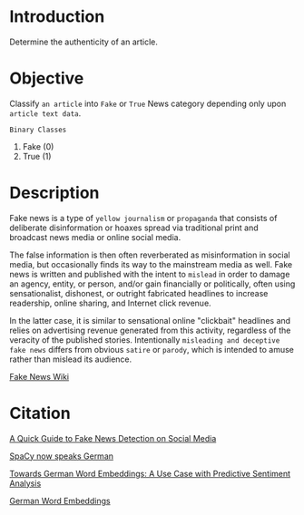 # Introduction

Determine the authenticity of an article.


# Objective

Classify `an article` into `Fake` or `True` News category depending only upon `article text data`.

`Binary Classes`

1. Fake (0)
2. True (1)


# Description

Fake news is a type of `yellow journalism` or `propaganda` that consists of deliberate disinformation or hoaxes spread via traditional print and broadcast news media or online social media.

The false information is then often reverberated as misinformation in social media, but occasionally finds its way to the mainstream media as well. Fake news is written and published with the intent to `mislead` in order to damage an agency, entity, or person, and/or gain financially or politically, often using sensationalist, dishonest, or outright fabricated headlines to increase readership, online sharing, and Internet click revenue. 

In the latter case, it is similar to sensational online "clickbait" headlines and relies on advertising revenue generated from this activity, regardless of the veracity of the published stories. Intentionally `misleading and deceptive fake news` differs from obvious `satire` or `parody`, which is intended to amuse rather than mislead its audience.

[Fake News Wiki](https://en.wikipedia.org/wiki/Fake_news)


# Citation

[A Quick Guide to Fake News Detection on Social Media](https://www.kdnuggets.com/2017/10/guide-fake-news-detection-social-media.html)

[SpaCy now speaks German](https://explosion.ai/blog/german-model)

[Towards German Word Embeddings: A Use Case with Predictive Sentiment Analysis](https://link.springer.com/chapter/10.1007%2F978-3-658-19287-7_8)

[German Word Embeddings](https://devmount.github.io/GermanWordEmbeddings/)
